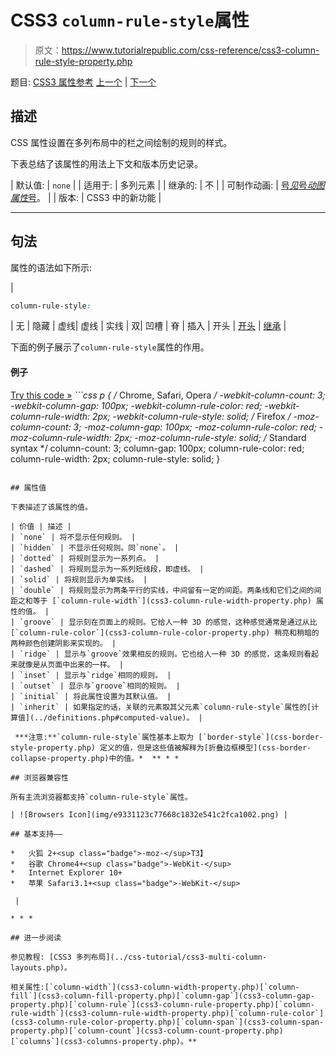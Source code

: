 # CSS3 `column-rule-style`属性

> 原文：<https://www.tutorialrepublic.com/css-reference/css3-column-rule-style-property.php>

题目: [CSS3 属性参考](css3-properties.php) [上一个](css3-column-rule-color-property.php) | [下一个](css3-column-rule-width-property.php)

## 描述

CSS 属性设置在多列布局中的栏之间绘制的规则的样式。

下表总结了该属性的用法上下文和版本历史记录。

| 默认值: | `none` |
| 适用于: | 多列元素 |
| 继承的: | 不 |
| 可制作动画: | [号*见*号*动图属性*号](css-animatable-properties.php)。 |
| 版本: | CSS3 中的新功能 |

* * *

## 句法

属性的语法如下所示:

| 

```css
column-rule-style: 
```

 | 无 &#124; 隐藏 &#124; 虚线&#124; 虚线 &#124; 实线 &#124; 双&#124; 凹槽 &#124; 脊 &#124; 插入 &#124; 开头 &#124; [开头](../definitions.php#initial) &#124; [继承](../definitions.php#inherit) |

下面的例子展示了`column-rule-style`属性的作用。

#### 例子

[Try this code »](../codelab.php?topic=css3&file=column-rule-style-property "Try this code using online Editor") *```css
p {
    /* Chrome, Safari, Opera */
    -webkit-column-count: 3;
    -webkit-column-gap: 100px;
    -webkit-column-rule-color: red;
    -webkit-column-rule-width: 2px;
    -webkit-column-rule-style: solid;
    /* Firefox */
    -moz-column-count: 3;
    -moz-column-gap: 100px;
    -moz-column-rule-color: red;
    -moz-column-rule-width: 2px;
    -moz-column-rule-style: solid;
    /* Standard syntax */
    column-count: 3;
    column-gap: 100px;
    column-rule-color: red;
    column-rule-width: 2px;
    column-rule-style: solid;
}
```*  ** * *

## 属性值

下表描述了该属性的值。

| 价值 | 描述 |
| `none` | 将不显示任何规则。 |
| `hidden` | 不显示任何规则。同`none`。 |
| `dotted` | 将规则显示为一系列点。 |
| `dashed` | 将规则显示为一系列短线段，即虚线。 |
| `solid` | 将规则显示为单实线。 |
| `double` | 将规则显示为两条平行的实线，中间留有一定的间距。两条线和它们之间的间距之和等于 [`column-rule-width`](css3-column-rule-width-property.php) 属性的值。 |
| `groove` | 显示刻在页面上的规则。它给人一种 3D 的感觉，这种感觉通常是通过从比 [`column-rule-color`](css3-column-rule-color-property.php) 稍亮和稍暗的两种颜色创建阴影来实现的。 |
| `ridge` | 显示与`groove`效果相反的规则。它也给人一种 3D 的感觉，这条规则看起来就像是从页面中出来的一样。 |
| `inset` | 显示与`ridge`相同的规则。 |
| `outset` | 显示与`groove`相同的规则。 |
| `initial` | 将此属性设置为其默认值。 |
| `inherit` | 如果指定的话，关联的元素取其父元素`column-rule-style`属性的[计算值](../definitions.php#computed-value)。 |

 ***注意:**`column-rule-style`属性基本上取为 [`border-style`](css-border-style-property.php) 定义的值，但是这些值被解释为[折叠边框模型](css-border-collapse-property.php)中的值。*  ** * *

## 浏览器兼容性

所有主流浏览器都支持`column-rule-style`属性。

| ![Browsers Icon](img/e9331123c77668c1832e541c2fca1002.png) | 

## 基本支持——

*   火狐 2+<sup class="badge">-moz-</sup>T3】
*   谷歌 Chrome4+<sup class="badge">-WebKit-</sup>
*   Internet Explorer 10+
*   苹果 Safari3.1+<sup class="badge">-WebKit-</sup>

 |

* * *

## 进一步阅读

参见教程: [CSS3 多列布局](../css-tutorial/css3-multi-column-layouts.php)。

相关属性:[`column-width`](css3-column-width-property.php)[`column-fill`](css3-column-fill-property.php)[`column-gap`](css3-column-gap-property.php)[`column-rule`](css3-column-rule-property.php)[`column-rule-width`](css3-column-rule-width-property.php)[`column-rule-color`](css3-column-rule-color-property.php)[`column-span`](css3-column-span-property.php)[`column-count`](css3-column-count-property.php)[`columns`](css3-columns-property.php)。**